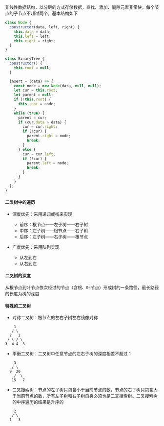 非线性数据结构，以分层的方式存储数据，查找、添加、删除元素非常快，每个节点的子节点不超过两个，基本结构如下

```js
class Node {
  constructor(data, left, right) {
    this.data = data;
    this.left = left;
    this.right = right;
  }
}

class BinaryTree {
  constructor() {
    this.root = null;
  }

  insert = (data) => {
    const node = new Node(data, null, null);
    let cur = this.root;
    let parent = null;
    if (!this.root) {
      this.root = node;
    }
    while (true) {
      parent = cur;
      if (cur.data > data) {
        cur = cur.right;
        if (!cur) {
          parent.right = node;
          break;
        }
      } else {
        cur = cur.left;
        if (!cur) {
          parent.left = node;
          break;
        }
      }
    }
  };
}
```

#### 二叉树中的遍历

- 深度优先：采用递归或栈来实现

  - 前序：根节点——左子树——右子树
  - 中序：左子树——根节点——右子树
  - 后序：左子树——右子树——根节点

- 广度优先：采用队列实现

  - 从左到右
  - 从右到左

#### 二叉树的深度

从根节点到叶节点依次经过的节点（含根、叶节点）形成树的一条路径，最长路径的长度为树的深度

#### 特殊的二叉树

- 对称二叉树：根节点的左右子树左右镜像对称

```
    1
   / \
  2   2
 / \ / \
3  4 4  3
```

- 平衡二叉树：二叉树中任意节点的左右子树的深度相差不超过 1

```
    3
   / \
  9  20
    /  \
   15   7
```

- 二叉搜索树：节点的左子树只包含小于当前节点的数，节点的右子树只包含大于当前节点的数，所有左子树和右子树自身必须也是二叉搜索树。二叉搜索树的中序遍历的结果是升序的

```
    2
   / \
  1   3
```
